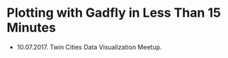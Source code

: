 # Plotting with Gadfly in Less Than 15 Minutes

- 10.07.2017. Twin Cities Data Visualization Meetup.